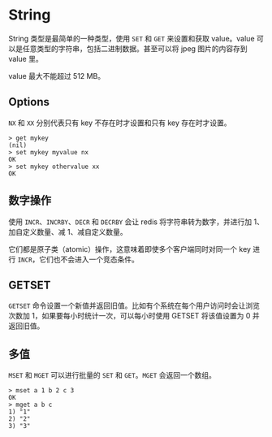 # String

String 类型是最简单的一种类型，使用 `SET` 和 `GET` 来设置和获取 value。value 可以是任意类型的字符串，包括二进制数据。甚至可以将 jpeg 图片的内容存到 value 里。

value 最大不能超过 512 MB。

## Options

`NX` 和 `XX` 分别代表只有 key 不存在时才设置和只有 key 存在时才设置。

```
> get mykey
(nil)
> set mykey myvalue nx
OK
> set mykey othervalue xx
OK
```

## 数字操作

使用 `INCR`、`INCRBY`、`DECR` 和 `DECRBY` 会让 redis 将字符串转为数字，并进行加 1、加自定义数量、减 1、减自定义数量。

它们都是原子类（atomic）操作，这意味着即使多个客户端同时对同一个 key 进行 `INCR`，它们也不会进入一个竞态条件。

## GETSET

`GETSET` 命令设置一个新值并返回旧值。比如有个系统在每个用户访问时会让浏览次数加 1，如果要每小时统计一次，可以每小时使用 GETSET 将该值设置为 0 并返回旧值。

## 多值

`MSET` 和 `MGET` 可以进行批量的 `SET` 和 `GET`。`MGET` 会返回一个数组。

```jshelllanguage
> mset a 1 b 2 c 3
OK
> mget a b c
1) "1"
2) "2"
3) "3"
```
